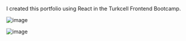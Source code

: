 I created this portfolio using React in the Turkcell Frontend Bootcamp.

![image](https://github.com/necatidogrul/react-portfolio/assets/66124061/9e3b50c1-c906-4060-9ace-cbd85176d9e3)

![image](https://github.com/necatidogrul/react-portfolio/assets/66124061/a41c7ede-d1c0-4509-9727-51b45da55d4a)
